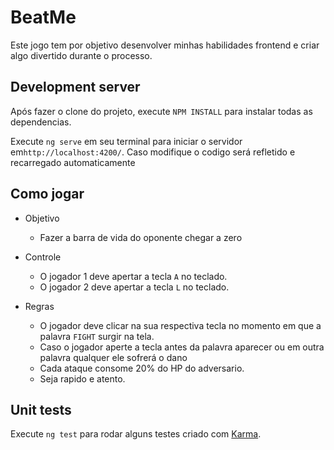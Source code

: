 # BeatMe

Este jogo tem por objetivo desenvolver minhas habilidades frontend e criar algo divertido durante o processo.

## Development server

Após fazer o clone do projeto, execute `NPM INSTALL` para instalar todas as dependencias.


Execute `ng serve` em seu terminal para iniciar o servidor em`http://localhost:4200/`. Caso modifique o codigo será refletido e recarregado automaticamente

## Como jogar

- Objetivo
    - Fazer a barra de vida do oponente chegar a zero

- Controle
    - O jogador 1 deve apertar a tecla `A` no teclado.
    - O jogador 2 deve apertar a tecla `L` no teclado.

- Regras
    - O jogador deve clicar na sua respectiva tecla no momento em que a palavra `FIGHT` surgir na tela.
    - Caso o jogador aperte a tecla antes da palavra aparecer ou em outra palavra qualquer ele sofrerá o dano
    - Cada ataque consome 20% do HP do adversario.
    - Seja rapido e atento.


## Unit tests

Execute `ng test` para rodar alguns testes criado com [Karma](https://karma-runner.github.io).


